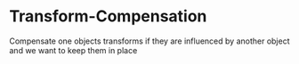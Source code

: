 # Transform-Compensation
Compensate one objects transforms if they are influenced by another object and we want to keep them in place
